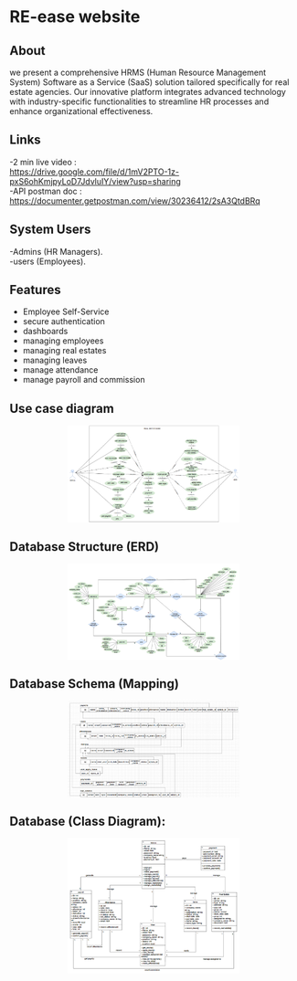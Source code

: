 # RE-ease website

## About
we present a comprehensive HRMS (Human Resource Management System) Software as a Service (SaaS) solution tailored specifically for real estate agencies. Our innovative platform integrates advanced technology with industry-specific functionalities to streamline HR processes and enhance organizational effectiveness.

## Links
-2 min live video :<br>
https://drive.google.com/file/d/1mV2PTO-1z-pxS6ohKmjpyLoD7JdvluIY/view?usp=sharing <br>
-API postman doc :<br>
https://documenter.getpostman.com/view/30236412/2sA3QtdBRq

## System Users
-Admins (HR Managers).<br>
-users (Employees).

## Features
- Employee Self-Service
- secure authentication
- dashboards
- managing employees
- managing real estates
- managing leaves
- manage attendance
- manage payroll and commission

## Use case diagram
<img
  src="images/use case diagram.png"
  alt="Alt text"
  title="..."
  style="display: block; margin: 0 auto; max-width: 300px">

## Database Structure (ERD)
<img
  src="images/ERD.png"
  alt="Alt text"
  title="..."
  style="display: block; margin: 0 auto; max-width: 300px">

## Database Schema (Mapping)
<img
  src="images/mapping.png"
  alt="Alt text"
  title="..."
  style="display: block; margin: 0 auto; max-width: 300px">

## Database (Class Diagram):
<img
  src="images/class diagram.png"
  alt="Alt text"
  title="..."
  style="display: block; margin: 0 auto; max-width: 300px">
